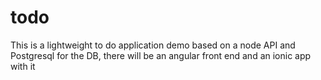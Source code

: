 # todo
This is a lightweight to do application demo based on a node API and Postgresql for the DB, there will be an angular front end and an ionic app with it
